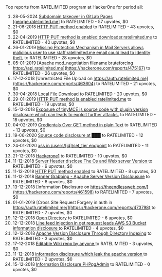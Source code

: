 Top reports from RATELIMITED program at HackerOne for period all:

1. 28-05-2024 [Subdomain takeover in GitLab Pages [george.ratelimited.me]](https://hackerone.com/reports/2523677) to RATELIMITED - 57 upvotes, $0
2. 21-06-2018 [HTTP PUT method enabled](https://hackerone.com/reports/369581) to RATELIMITED - 43 upvotes, $0
3. 22-04-2019 [HTTP PUT method is enabled downloader.ratelimited.me](https://hackerone.com/reports/545136) to RATELIMITED - 40 upvotes, $0
4. 26-01-2019 [Missing Protection Mechanism in Mail Servers allows malicious user to use staff.ratelimited.me email could lead to identity theft.](https://hackerone.com/reports/486667) to RATELIMITED - 28 upvotes, $0
5. 05-01-2019 [Apache mod_negotiation filename bruteforcing https://api.ratelimited.me](https://hackerone.com/reports/475167) to RATELIMITED - 26 upvotes, $0
6. 17-12-2018 [Unrestricted File Upload on https://auth.ratelimited.me](https://hackerone.com/reports/463604) to RATELIMITED - 21 upvotes, $0
7. 30-04-2018 [Local File Download](https://hackerone.com/reports/345162) to RATELIMITED - 20 upvotes, $0
8. 29-01-2019 [HTTP PUT method is enabled ratelimited.me](https://hackerone.com/reports/487656) to RATELIMITED - 19 upvotes, $0
9. 15-12-2018 [Exposure of tinyMCE js source code with plugin version disclosure which can leads to exploit further attacks.](https://hackerone.com/reports/463123) to RATELIMITED - 18 upvotes, $0
10. 04-02-2019 [Credientals Over GET method in plain Text](https://hackerone.com/reports/490899) to RATELIMITED - 13 upvotes, $0
11. 19-06-2020 [Source code disclosure at ███](https://hackerone.com/reports/902322) to RATELIMITED - 12 upvotes, $0
12. 24-01-2020 [xss in /users/[id]/set_tier endpoint](https://hackerone.com/reports/782764) to RATELIMITED - 11 upvotes, $0
13. 21-12-2018 [Hackerone1](https://hackerone.com/reports/471087) to RATELIMITED - 10 upvotes, $0
14. 11-12-2018 [Server Header disclose The Os and Web server Version ](https://hackerone.com/reports/460514) to RATELIMITED - 9 upvotes, $0
15. 11-12-2018 [HTTP PUT method enabled](https://hackerone.com/reports/460642) to RATELIMITED - 8 upvotes, $0
16. 11-12-2018 [Banner Grabbing - Apache Server Version Disclousure](https://hackerone.com/reports/460556) to RATELIMITED - 8 upvotes, $0
17. 13-12-2018 [Information Disclosure on https://theendlessweb.com/](https://hackerone.com/reports/461598) to RATELIMITED - 7 upvotes, $0
18. 01-01-2019 [Cross Site Request Forgery in auth in https://auth.ratelimited.me/](https://hackerone.com/reports/473798) to RATELIMITED - 7 upvotes, $0
19. 12-12-2018 [Open Directory](https://hackerone.com/reports/461242) to RATELIMITED - 6 upvotes, $0
20. 12-12-2018 [Line feed injection in get request leads AWS S3 Bucket information disclosure ](https://hackerone.com/reports/460928) to RATELIMITED - 4 upvotes, $0
21. 12-12-2018 [Apache Version Disclosure Through Directory Indexing](https://hackerone.com/reports/460956) to RATELIMITED - 3 upvotes, $0
22. 17-12-2018 [Editable Wiki repo by anyone ](https://hackerone.com/reports/463657) to RATELIMITED - 3 upvotes, $0
23. 11-12-2018 [ information disclosure which leak the apache version ](https://hackerone.com/reports/460530) to RATELIMITED - 2 upvotes, $0
24. 15-12-2018 [Information Disclosure PHPpgAdmin](https://hackerone.com/reports/463177) to RATELIMITED - 0 upvotes, $0
